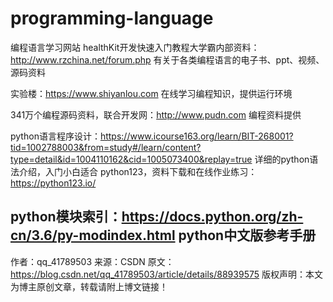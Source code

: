 # programming-language
编程语言学习网站
healthKit开发快速入门教程大学霸内部资料：http://www.rzchina.net/forum.php
有关于各类编程语言的电子书、ppt、视频、源码资料

实验楼：https://www.shiyanlou.com
在线学习编程知识，提供运行环境

341万个编程源码资料，联合开发网：http://www.pudn.com
编程资料提供

python语言程序设计：https://www.icourse163.org/learn/BIT-268001?tid=1002788003&from=study#/learn/content?type=detail&id=1004110162&cid=1005073400&replay=true
详细的python语法介绍，入门小白适合
python123，资料下载和在线作业练习：https://python123.io/

python模块索引：https://docs.python.org/zh-cn/3.6/py-modindex.html
python中文版参考手册
--------------------- 
作者：qq_41789503 
来源：CSDN 
原文：https://blog.csdn.net/qq_41789503/article/details/88939575 
版权声明：本文为博主原创文章，转载请附上博文链接！
